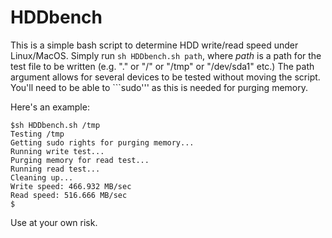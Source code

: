 # HDDbench

This is a simple bash script to determine HDD write/read speed under Linux/MacOS. Simply run ```sh HDDbench.sh path```, where *path* is a path for the test file to be written (e.g. "." or "/" or "/tmp" or "/dev/sda1" etc.) The path argument allows for several devices to be tested without moving the script. You'll need to be able to ```sudo''' as this is needed for purging memory.

Here's an example:

```
$sh HDDbench.sh /tmp
Testing /tmp
Getting sudo rights for purging memory...
Running write test...
Purging memory for read test...
Running read test...
Cleaning up...
Write speed: 466.932 MB/sec
Read speed: 516.666 MB/sec
$
```

Use at your own risk.
